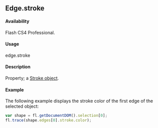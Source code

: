 ## Edge.stroke

#### Availability

Flash CS4 Professional.

#### Usage

edge.stroke

#### Description

Property; a [Stroke object](../Stroke_object/stroke_summary.md).

#### Example

The following example displays the stroke color of the first edge of the selected object:
```javascript
var shape = fl.getDocumentDOM().selection[0];
fl.trace(shape.edges[0].stroke.color);

```